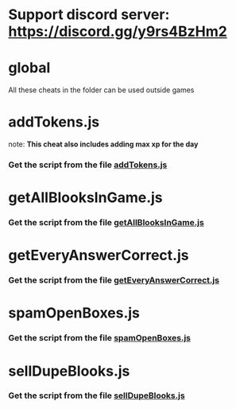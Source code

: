 # Support discord server: https://discord.gg/y9rs4BzHm2

# global

All these cheats in the folder can be used outside games

# addTokens.js

note: **This cheat also includes adding max xp for the day**

### Get the script from the file [addTokens.js](https://raw.githubusercontent.com/therealglixzzy/blooket-hack/main/global/addTokens.js)

# getAllBlooksInGame.js

### Get the script from the file [getAllBlooksInGame.js](https://raw.githubusercontent.com/therealglixzzy/blooket-hack/main/global/getAllBlooksInGame.js)

# getEveryAnswerCorrect.js

### Get the script from the file [getEveryAnswerCorrect.js](https://raw.githubusercontent.com/therealglixzzy/blooket-hack/main/global/getEveryAnswerCorrect.js)

# spamOpenBoxes.js

### Get the script from the file [spamOpenBoxes.js](https://raw.githubusercontent.com/therealglixzzy/blooket-hack/main/global/spamOpenBoxes.js)

# sellDupeBlooks.js

### Get the script from the file [sellDupeBlooks.js](https://raw.githubusercontent.com/therealglixzzy/blooket-hack/main/global/sellDupeBlooks.js)
